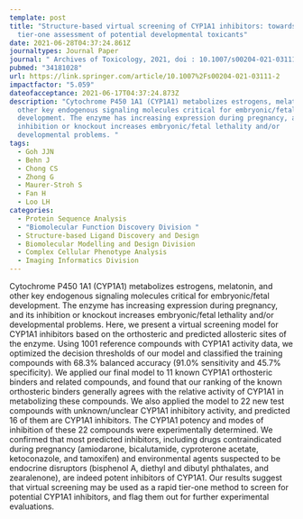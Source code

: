 ```yaml
---
template: post
title: "Structure-based virtual screening of CYP1A1 inhibitors: towards rapid
  tier-one assessment of potential developmental toxicants"
date: 2021-06-28T04:37:24.861Z
journaltypes: Journal Paper
journal: " Archives of Toxicology, 2021, doi : 10.1007/s00204-021-03111-2"
pubmed: "34181028"
url: https://link.springer.com/article/10.1007%2Fs00204-021-03111-2
impactfactor: "5.059"
dateofacceptance: 2021-06-17T04:37:24.873Z
description: "Cytochrome P450 1A1 (CYP1A1) metabolizes estrogens, melatonin, and
  other key endogenous signaling molecules critical for embryonic/fetal
  development. The enzyme has increasing expression during pregnancy, and its
  inhibition or knockout increases embryonic/fetal lethality and/or
  developmental problems. "
tags:
  - Goh JJN
  - Behn J
  - Chong CS
  - Zhong G
  - Maurer-Stroh S
  - Fan H
  - Loo LH
categories:
  - Protein Sequence Analysis
  - "Biomolecular Function Discovery Division "
  - Structure-based Ligand Discovery and Design
  - Biomolecular Modelling and Design Division
  - Complex Cellular Phenotype Analysis
  - Imaging Informatics Division
---
```

<!--StartFragment-->

Cytochrome P450 1A1 (CYP1A1) metabolizes estrogens, melatonin, and other key endogenous signaling molecules critical for embryonic/fetal development. The enzyme has increasing expression during pregnancy, and its inhibition or knockout increases embryonic/fetal lethality and/or developmental problems. Here, we present a virtual screening model for CYP1A1 inhibitors based on the orthosteric and predicted allosteric sites of the enzyme. Using 1001 reference compounds with CYP1A1 activity data, we optimized the decision thresholds of our model and classified the training compounds with 68.3% balanced accuracy (91.0% sensitivity and 45.7% specificity). We applied our final model to 11 known CYP1A1 orthosteric binders and related compounds, and found that our ranking of the known orthosteric binders generally agrees with the relative activity of CYP1A1 in metabolizing these compounds. We also applied the model to 22 new test compounds with unknown/unclear CYP1A1 inhibitory activity, and predicted 16 of them are CYP1A1 inhibitors. The CYP1A1 potency and modes of inhibition of these 22 compounds were experimentally determined. We confirmed that most predicted inhibitors, including drugs contraindicated during pregnancy (amiodarone, bicalutamide, cyproterone acetate, ketoconazole, and tamoxifen) and environmental agents suspected to be endocrine disruptors (bisphenol A, diethyl and dibutyl phthalates, and zearalenone), are indeed potent inhibitors of CYP1A1. Our results suggest that virtual screening may be used as a rapid tier-one method to screen for potential CYP1A1 inhibitors, and flag them out for further experimental evaluations.

<!--EndFragment-->